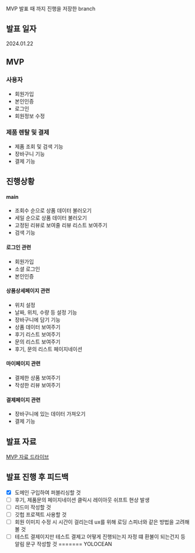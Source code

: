 MVP 발표 때 까지 진행을 저장한 branch

## 발표 일자
2024.01.22

## MVP
### 사용자
- 회원가입
- 본인인증
- 로그인
- 회원정보 수정

### 제품 렌탈 및 결제
- 제품 조회 및 검색 기능
- 장바구니 기능
- 결제 기능

## 진행상황
#### main
- 조회수 순으로 상품 데이터 불러오기
- 세일 순으로 상품 데이터 불러오기
- 고정된 리뷰로 보여줄 리뷰 리스트 보여주기
- 검색 기능

#### 로그인 관련
- 회원가입
- 소셜 로그인
- 본인인증

#### 상품상세페이지 관련
- 위치 설정
- 날짜, 위치, 수량 등 설정 기능
- 장바구니에 담기 기능
- 상품 데이터 보여주기
- 후기 리스트 보여주기
- 문의 리스트 보여주기
- 후기, 문의 리스트 페이지네이션

#### 마이페이지 관련
- 결제한 상품 보여주기
- 작성한 리뷰 보여주기

#### 결제페이지 관련
- 장바구니에 있는 데이터 가져오기
- 결제 기능

## 발표 자료
[MVP 자료 드라이브](https://docs.google.com/presentation/d/1DSWY9IvmfSzBKlAx4xBqj0KomcSyalTX_j8-8kxBT1I/edit?usp=drive_link)

## 발표 진행 후 피드백
- [x] 도메인 구입하여 퍼블리싱할 것
- [ ] 후기, 제품문의 페이지네이션 클릭시 레이아웃 쉬프트 현상 발생
- [ ] 리드미 작성할 것
- [ ] 깃헙 프로젝트 사용할 것
- [ ] 회원 이미지 수정 시 시간이 걸리는데 ux를 위해 로딩 스피너와 같은 방법을 고려해 볼 것
- [ ] 테스트 결제이지만 테스트 결제고 어떻게 진행되는지 자정 떄 환불이 되는건지 등 알림 문구 작성할 것
=======
YOLOCEAN
